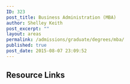 ```yaml
---
ID: 323
post_title: Business Administration (MBA)
author: Shelley Keith
post_excerpt: ""
layout: areas
permalink: /admissions/graduate/degrees/mba/
published: true
post_date: 2015-08-07 23:09:52
---
```


<!-- Types Custom Fields: -->

<!-- resource-links -->
<h2>Resource Links</h2>
<!-- End resource-links -->

<!-- End Types Custom Fields -->